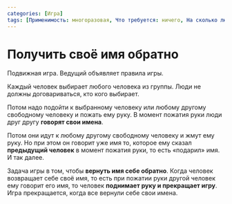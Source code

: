 ```yaml
---
categories: [Игра]
tags: [Применимость: многоразовая, Что требуется: ничего, На сколько людей рассчитано: от 8, Подвижность: да]
---
```


# Получить своё имя обратно

Подвижная игра. Ведущий объявляет правила игры.

Каждый человек выбирает любого человека из группы. Люди не должны договариваться, кто кого выбирает.

Потом надо подойти к выбранному человеку или любому другому свободному человеку и пожать ему руку. В момент пожатия руки люди друг другу **говорят свои имена**.

Потом они идут к любому другому свободному человеку и жмут ему руку. Но при этом он говорит уже имя то, которое ему сказал **предыдущий человек** в момент пожатия руки, то есть «подарил» имя. И так далее.

Задача игры в том, чтобы **вернуть имя себе обратно**. Когда человек возвращает себе своё имя, то есть при пожатии руки другой человек ему говорит его имя, то человек **поднимает руку и прекращает игру**. Игра прекращается, когда все вернули себе свои имена.
